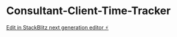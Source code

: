 # Consultant-Client-Time-Tracker

[Edit in StackBlitz next generation editor ⚡️](https://stackblitz.com/~/github.com/SteffB23/Consultant-Client-Time-Tracker)